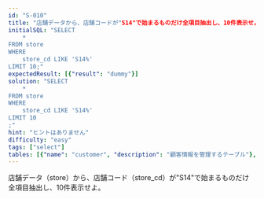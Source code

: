 ```yaml
---
id: "S-010"
title: "店舗データから、店舗コードが"S14"で始まるものだけ全項目抽出し、10件表示せよ"
initialSQL: "SELECT
    *
FROM store
WHERE
    store_cd LIKE 'S14%'
LIMIT 10;"
expectedResult: [{"result": "dummy"}]
solution: "SELECT
    *
FROM store
WHERE
    store_cd LIKE 'S14%'
LIMIT 10
;"
hint: "ヒントはありません"
difficulty: "easy"
tags: ["select"]
tables: [{"name": "customer", "description": "顧客情報を管理するテーブル"}, {"name": "receipt", "description": "レシート明細データを管理するテーブル"}, {"name": "store", "description": "店舗情報を管理するテーブル"}, {"name": "product", "description": "商品情報を管理するテーブル"}, {"name": "category", "description": "カテゴリ情報を管理するテーブル"}]
---
```


店舗データ（store）から、店舗コード（store_cd）が"S14"で始まるものだけ全項目抽出し、10件表示せよ。
